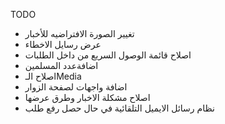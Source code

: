TODO
- تغيير الصورة الافتراضيه للأخبار
- عرض رسايل الاخطاء
- اصلاح قائمة الوصول السريع من داخل الطلبات
- اضافةعدد المسلمين 
- اصلاح الـMedia
- اضافة واجهات لصفحة الزوار
- اصلاح مشكلة الاخبار وطرق عرضها
- نظام رسائل الايميل التلقائية في حال حصل رفع طلب
